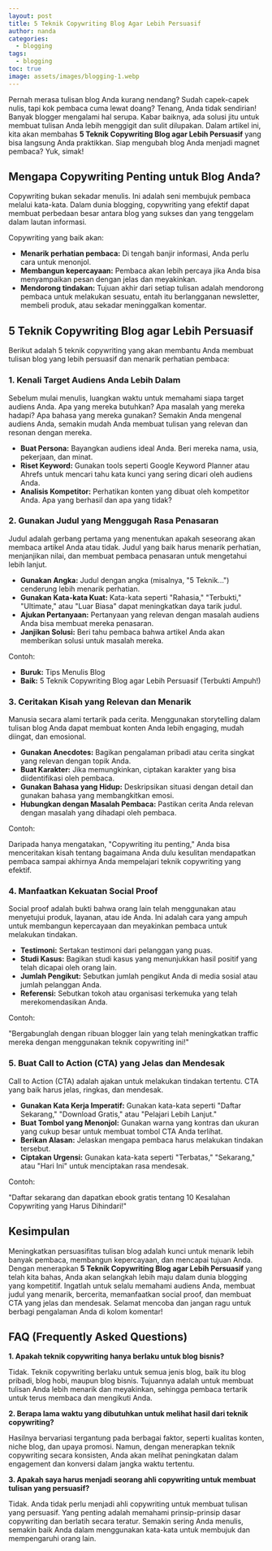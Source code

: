 ```yaml
---
layout: post
title: 5 Teknik Copywriting Blog Agar Lebih Persuasif
author: nanda
categories:
  - blogging
tags:
  - blogging
toc: true
image: assets/images/blogging-1.webp
---
```



Pernah merasa tulisan blog Anda kurang nendang? Sudah capek-capek nulis, tapi kok pembaca cuma lewat doang? Tenang, Anda tidak sendirian! Banyak blogger mengalami hal serupa. Kabar baiknya, ada solusi jitu untuk membuat tulisan Anda lebih menggigit dan sulit dilupakan. Dalam artikel ini, kita akan membahas **5 Teknik Copywriting Blog agar Lebih Persuasif** yang bisa langsung Anda praktikkan. Siap mengubah blog Anda menjadi magnet pembaca? Yuk, simak!

## Mengapa Copywriting Penting untuk Blog Anda?

Copywriting bukan sekadar menulis. Ini adalah seni membujuk pembaca melalui kata-kata. Dalam dunia blogging, copywriting yang efektif dapat membuat perbedaan besar antara blog yang sukses dan yang tenggelam dalam lautan informasi.

Copywriting yang baik akan:

- **Menarik perhatian pembaca:** Di tengah banjir informasi, Anda perlu cara untuk menonjol.
- **Membangun kepercayaan:** Pembaca akan lebih percaya jika Anda bisa menyampaikan pesan dengan jelas dan meyakinkan.
- **Mendorong tindakan:** Tujuan akhir dari setiap tulisan adalah mendorong pembaca untuk melakukan sesuatu, entah itu berlangganan newsletter, membeli produk, atau sekadar meninggalkan komentar.

## 5 Teknik Copywriting Blog agar Lebih Persuasif

Berikut adalah 5 teknik copywriting yang akan membantu Anda membuat tulisan blog yang lebih persuasif dan menarik perhatian pembaca:

### 1\. Kenali Target Audiens Anda Lebih Dalam

Sebelum mulai menulis, luangkan waktu untuk memahami siapa target audiens Anda. Apa yang mereka butuhkan? Apa masalah yang mereka hadapi? Apa bahasa yang mereka gunakan? Semakin Anda mengenal audiens Anda, semakin mudah Anda membuat tulisan yang relevan dan resonan dengan mereka.

- **Buat Persona:** Bayangkan audiens ideal Anda. Beri mereka nama, usia, pekerjaan, dan minat.
- **Riset Keyword:** Gunakan tools seperti Google Keyword Planner atau Ahrefs untuk mencari tahu kata kunci yang sering dicari oleh audiens Anda.
- **Analisis Kompetitor:** Perhatikan konten yang dibuat oleh kompetitor Anda. Apa yang berhasil dan apa yang tidak?

### 2\. Gunakan Judul yang Menggugah Rasa Penasaran

Judul adalah gerbang pertama yang menentukan apakah seseorang akan membaca artikel Anda atau tidak. Judul yang baik harus menarik perhatian, menjanjikan nilai, dan membuat pembaca penasaran untuk mengetahui lebih lanjut.

- **Gunakan Angka:** Judul dengan angka (misalnya, "5 Teknik...") cenderung lebih menarik perhatian.
- **Gunakan Kata-kata Kuat:** Kata-kata seperti "Rahasia," "Terbukti," "Ultimate," atau "Luar Biasa" dapat meningkatkan daya tarik judul.
- **Ajukan Pertanyaan:** Pertanyaan yang relevan dengan masalah audiens Anda bisa membuat mereka penasaran.
- **Janjikan Solusi:** Beri tahu pembaca bahwa artikel Anda akan memberikan solusi untuk masalah mereka.

Contoh:

- **Buruk:** Tips Menulis Blog
- **Baik:** 5 Teknik Copywriting Blog agar Lebih Persuasif (Terbukti Ampuh!)

### 3\. Ceritakan Kisah yang Relevan dan Menarik

Manusia secara alami tertarik pada cerita. Menggunakan storytelling dalam tulisan blog Anda dapat membuat konten Anda lebih engaging, mudah diingat, dan emosional.

- **Gunakan Anecdotes:** Bagikan pengalaman pribadi atau cerita singkat yang relevan dengan topik Anda.
- **Buat Karakter:** Jika memungkinkan, ciptakan karakter yang bisa diidentifikasi oleh pembaca.
- **Gunakan Bahasa yang Hidup:** Deskripsikan situasi dengan detail dan gunakan bahasa yang membangkitkan emosi.
- **Hubungkan dengan Masalah Pembaca:** Pastikan cerita Anda relevan dengan masalah yang dihadapi oleh pembaca.

Contoh:

Daripada hanya mengatakan, "Copywriting itu penting," Anda bisa menceritakan kisah tentang bagaimana Anda dulu kesulitan mendapatkan pembaca sampai akhirnya Anda mempelajari teknik copywriting yang efektif.

### 4\. Manfaatkan Kekuatan Social Proof

Social proof adalah bukti bahwa orang lain telah menggunakan atau menyetujui produk, layanan, atau ide Anda. Ini adalah cara yang ampuh untuk membangun kepercayaan dan meyakinkan pembaca untuk melakukan tindakan.

- **Testimoni:** Sertakan testimoni dari pelanggan yang puas.
- **Studi Kasus:** Bagikan studi kasus yang menunjukkan hasil positif yang telah dicapai oleh orang lain.
- **Jumlah Pengikut:** Sebutkan jumlah pengikut Anda di media sosial atau jumlah pelanggan Anda.
- **Referensi:** Sebutkan tokoh atau organisasi terkemuka yang telah merekomendasikan Anda.

Contoh:

"Bergabunglah dengan ribuan blogger lain yang telah meningkatkan traffic mereka dengan menggunakan teknik copywriting ini!"

### 5\. Buat Call to Action (CTA) yang Jelas dan Mendesak

Call to Action (CTA) adalah ajakan untuk melakukan tindakan tertentu. CTA yang baik harus jelas, ringkas, dan mendesak.

- **Gunakan Kata Kerja Imperatif:** Gunakan kata-kata seperti "Daftar Sekarang," "Download Gratis," atau "Pelajari Lebih Lanjut."
- **Buat Tombol yang Menonjol:** Gunakan warna yang kontras dan ukuran yang cukup besar untuk membuat tombol CTA Anda terlihat.
- **Berikan Alasan:** Jelaskan mengapa pembaca harus melakukan tindakan tersebut.
- **Ciptakan Urgensi:** Gunakan kata-kata seperti "Terbatas," "Sekarang," atau "Hari Ini" untuk menciptakan rasa mendesak.

Contoh:

"Daftar sekarang dan dapatkan ebook gratis tentang 10 Kesalahan Copywriting yang Harus Dihindari!"

## Kesimpulan

Meningkatkan persuasifitas tulisan blog adalah kunci untuk menarik lebih banyak pembaca, membangun kepercayaan, dan mencapai tujuan Anda. Dengan menerapkan **5 Teknik Copywriting Blog agar Lebih Persuasif** yang telah kita bahas, Anda akan selangkah lebih maju dalam dunia blogging yang kompetitif. Ingatlah untuk selalu memahami audiens Anda, membuat judul yang menarik, bercerita, memanfaatkan social proof, dan membuat CTA yang jelas dan mendesak. Selamat mencoba dan jangan ragu untuk berbagi pengalaman Anda di kolom komentar!

## FAQ (Frequently Asked Questions)

**1\. Apakah teknik copywriting hanya berlaku untuk blog bisnis?**

Tidak. Teknik copywriting berlaku untuk semua jenis blog, baik itu blog pribadi, blog hobi, maupun blog bisnis. Tujuannya adalah untuk membuat tulisan Anda lebih menarik dan meyakinkan, sehingga pembaca tertarik untuk terus membaca dan mengikuti Anda.

**2\. Berapa lama waktu yang dibutuhkan untuk melihat hasil dari teknik copywriting?**

Hasilnya bervariasi tergantung pada berbagai faktor, seperti kualitas konten, niche blog, dan upaya promosi. Namun, dengan menerapkan teknik copywriting secara konsisten, Anda akan melihat peningkatan dalam engagement dan konversi dalam jangka waktu tertentu.

**3\. Apakah saya harus menjadi seorang ahli copywriting untuk membuat tulisan yang persuasif?**

Tidak. Anda tidak perlu menjadi ahli copywriting untuk membuat tulisan yang persuasif. Yang penting adalah memahami prinsip-prinsip dasar copywriting dan berlatih secara teratur. Semakin sering Anda menulis, semakin baik Anda dalam menggunakan kata-kata untuk membujuk dan mempengaruhi orang lain.
